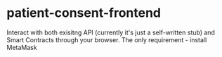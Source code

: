 # patient-consent-frontend

Interact with both exisitng API (currently it's just a self-written stub) and Smart Contracts through your browser. The only requirement - install MetaMask
